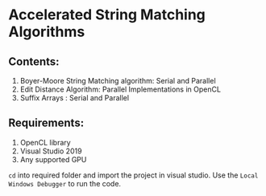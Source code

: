# Accelerated String Matching Algorithms
## Contents:
1) Boyer-Moore String Matching algorithm: Serial and Parallel
2) Edit Distance Algorithm: Parallel Implementations in OpenCL
3) Suffix Arrays : Serial and Parallel

## Requirements:
1) OpenCL library
2) Visual Studio 2019
3) Any supported GPU 


`cd` into required folder and import the project in visual studio.
Use the `Local Windows Debugger` to run the code.

